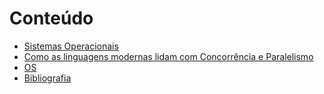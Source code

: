 # Conteúdo

- [Sistemas Operacionais](./1.sistemas-operacionais.md)
- [Como as linguagens modernas lidam com Concorrência e Paralelismo](./2.como-as-linguagens-modernas-lidam-com-concorrencia.md)
- [OS](./3.historia-de-alguns-sistemas.md)
- [Bibliografia](./4.bibliografia.md)